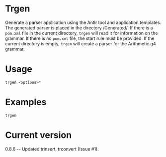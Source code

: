# Trgen

Generate a parser application using the Antlr tool and application templates.
The generated parser is placed in the directory <current-directory>/Generated/.
If there is a `pom.xml` file in the current directory, `trgen` will read
it for information on the grammar. If there is no `pom.xml` file, the start
rule must be provided. If the current directory is empty, `trgen` will
create a parser for the Arithmetic.g4 grammar.

# Usage

    trgen <options>* 

# Examples

    trgen

# Current version

0.8.6 -- Updated trinsert, trconvert (Issue #1).
